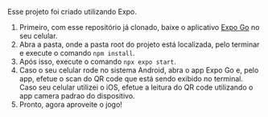 Esse projeto foi criado utilizando Expo.


1. Primeiro, com esse repositório já clonado, baixe o aplicativo [Expo Go](https://expo.dev/expo-go) no seu celular.
2. Abra a pasta, onde a pasta root do projeto está localizada, pelo terminar e execute o comando `npm install`.
3. Após isso, execute o comando `npx expo start`.
4. Caso o seu celular rode no sistema Android, abra o app Expo Go e, pelo app, efetue o scan do QR code que está sendo exibido no terminal. Caso seu celular utilizei o iOS, efetue a leitura do QR code utilizando o app camera padrao do dispositivo.
5. Pronto, agora aproveite o jogo!